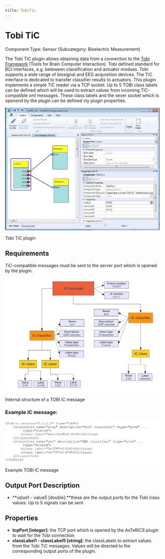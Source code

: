 ```yaml
---
title: TobiTic
---
```


# Tobi TiC

Component Type: Sensor (Subcategory: Bioelectric Measurement)

The Tobi TiC plugin allows obtaining data from a connection to the [Tobi Framework](http://www.tobi-project.org) (Tools for Brain Computer Interaction). Tobi defined standard for BCI interfaces, e.g. beteween classification and actuator modues. Tobi supports a wide range of biosignal and EEG acquisition devices. The TiC interface is dedicated to transfer classifier results to actuators. This plugin implements a simple TiC reader via a TCP socket. Up to 5 TOBI class labels can be defined which will be used to extract values from incoming TiC-compatible xml messages. These class labels and the sever socket which is openend by the plugin can be defined viy plugin properties.

![Screenshot: Tobi TiC plugin](./img/tobi_tic.jpg "Screenshot: Tobi TiC plugin")

Tobi TiC plugin

## Requirements

TiC-compatible messages must be sent to the server port which is opened by the plugin.

![Screenshot: Internal strcuture of a TOBI iC message](./img/tobi_ic_message.jpg "Screenshot: Internal structure of a TOBI iC message")

Internal structure of a TOBI iC message

### Example iC message:

![example TOBI iC message](./img/tobi_example_ic.jpg "example TOBI iC message")

Example TOBI iC message

## Output Port Description

- **value1 - value5 \[double\]:**these are the output ports for the Tobi class values. Up to 5 signals can be sent

## Properties

- **tcpPort \[integer\]:** the TCP port which is opened by the AsTeRICS plugin to wait for the Tobi connection
- **classLabel1 - classLabel5 \[string\]:** the classLabels to extract values from the Tobi TiC messages. Values will be directed to the corresponding output ports of the plugin.
